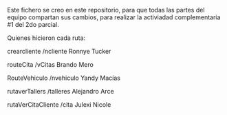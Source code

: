 Este fichero se creo en este repositorio, para que todas las partes del equipo compartan sus cambios, para realizar la activiadad complementaria #1 del 2do parcial.


Quienes hicieron cada ruta:

crearcliente /ncliente Ronnye Tucker

routeCita /vCitas Brando Mero

RouteVehiculo /nvehiculo Yandy Macías

rutaverTallers /talleres Alejandro Arce

rutaVerCitaCliente /cita Julexi Nicole